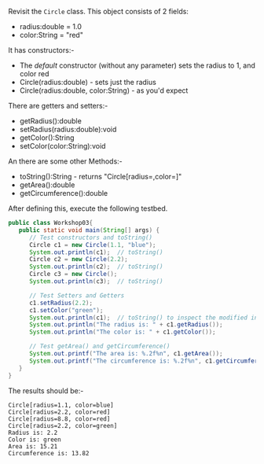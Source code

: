 Revisit the `Circle` class.  This object consists of 2 fields:
+ radius:double = 1.0
+ color:String = "red"

It has constructors:-
+ The *default* constructor (without any parameter) sets the radius to 1, and color red
+ Circle(radius:double) - sets just the radius
+ Circle(radius:double, color:String) - as you'd expect

There are getters and setters:-
- getRadius():double
- setRadius(radius:double):void
- getColor():String
- setColor(color:String):void

An there are some other Methods:-
- toString():String - returns "Circle[radius=<value>,color=<value>]"
- getArea():double
- getCircumference():double

After defining this, execute the following testbed.

```java
public class Workshop03{
   public static void main(String[] args) {
      // Test constructors and toString()
      Circle c1 = new Circle(1.1, "blue");
      System.out.println(c1);  // toString()
      Circle c2 = new Circle(2.2);
      System.out.println(c2);  // toString()
      Circle c3 = new Circle();
      System.out.println(c3);  // toString()

      // Test Setters and Getters
      c1.setRadius(2.2);
      c1.setColor("green");
      System.out.println(c1);  // toString() to inspect the modified instance
      System.out.println("The radius is: " + c1.getRadius());
      System.out.println("The color is: " + c1.getColor());

      // Test getArea() and getCircumference()
      System.out.printf("The area is: %.2f%n", c1.getArea());
      System.out.printf("The circumference is: %.2f%n", c1.getCircumference());
   }
}
```

The results should be:-
```
Circle[radius=1.1, color=blue]
Circle[radius=2.2, color=red]
Circle[radius=8.8, color=red]
Circle[radius=2.2, color=green]
Radius is: 2.2
Color is: green
Area is: 15.21
Circumference is: 13.82
```